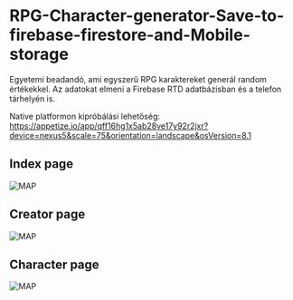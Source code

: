 # RPG-Character-generator-Save-to-firebase-firestore-and-Mobile-storage
Egyetemi beadandó, ami egyszerű RPG karaktereket generál random értékekkel. Az adatokat elmeni a Firebase RTD adatbázisban és a telefon tárhelyén is.

Native platformon kipróbálási lehetőség: https://appetize.io/app/qff16hg1x5ab28ve17y92r2jxr?device=nexus5&scale=75&orientation=landscape&osVersion=8.1

## Index page

![MAP](https://firebasestorage.googleapis.com/v0/b/rpggenerator-58459.appspot.com/o/1.1.png?alt=media&token=b5686b5f-171a-4c5a-bf98-07650ab7f90a)

## Creator page

![MAP](https://firebasestorage.googleapis.com/v0/b/rpggenerator-58459.appspot.com/o/2.2.png?alt=media&token=77bbf779-99b7-43d1-b74f-1b3fa8ab1827)

## Character page

![MAP](https://firebasestorage.googleapis.com/v0/b/rpggenerator-58459.appspot.com/o/3.3.png?alt=media&token=2d43c313-345c-4029-ab39-cb8e7bd9f6bf)
